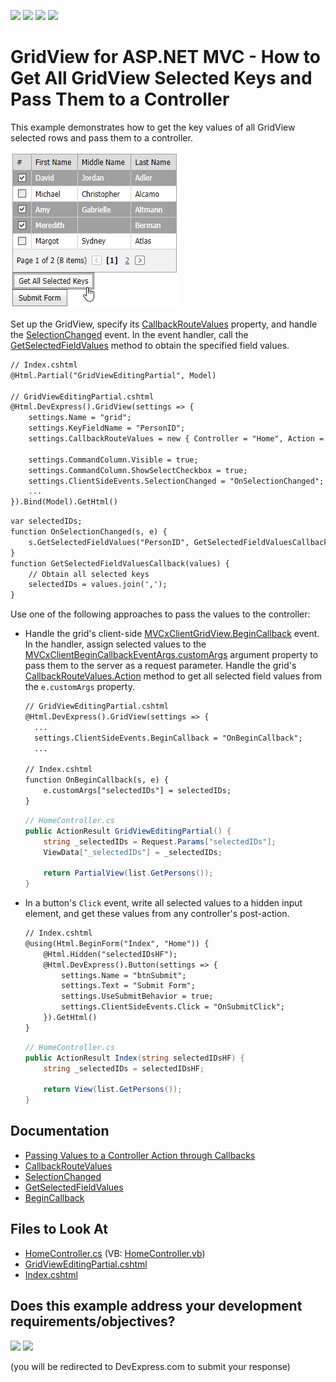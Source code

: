 <!-- default badges list -->
![](https://img.shields.io/endpoint?url=https://codecentral.devexpress.com/api/v1/VersionRange/128551571/14.1.3%2B)
[![](https://img.shields.io/badge/Open_in_DevExpress_Support_Center-FF7200?style=flat-square&logo=DevExpress&logoColor=white)](https://supportcenter.devexpress.com/ticket/details/E20065)
[![](https://img.shields.io/badge/📖_How_to_use_DevExpress_Examples-e9f6fc?style=flat-square)](https://docs.devexpress.com/GeneralInformation/403183)
[![](https://img.shields.io/badge/💬_Leave_Feedback-feecdd?style=flat-square)](#does-this-example-address-your-development-requirementsobjectives)
<!-- default badges end -->
# GridView for ASP.NET MVC - How to Get All GridView Selected Keys and Pass Them to a Controller


This example demonstrates how to get the key values of all GridView selected rows and pass them to a controller.

![MVC GridView - PassSelectedKeys](images/PassSelectedKeys.png)

Set up the GridView, specify its [CallbackRouteValues](https://docs.devexpress.com/AspNetMvc/DevExpress.Web.Mvc.AutoCompleteBoxBaseSettings.CallbackRouteValues) property, and handle the [SelectionChanged](https://docs.devexpress.com/AspNet/js-ASPxClientGridView.SelectionChanged) event. In the event handler, call the [GetSelectedFieldValues](https://docs.devexpress.com/AspNet/js-ASPxClientGridView.GetSelectedFieldValues(fieldNames-onCallback)) method to obtain the specified field values.

```xml
// Index.cshtml
@Html.Partial("GridViewEditingPartial", Model)

// GridViewEditingPartial.cshtml
@Html.DevExpress().GridView(settings => {
    settings.Name = "grid";
    settings.KeyFieldName = "PersonID";
    settings.CallbackRouteValues = new { Controller = "Home", Action = "GridViewEditingPartial" };

    settings.CommandColumn.Visible = true;
    settings.CommandColumn.ShowSelectCheckbox = true;
    settings.ClientSideEvents.SelectionChanged = "OnSelectionChanged";
    ...
}).Bind(Model).GetHtml()
```

```xml
var selectedIDs;
function OnSelectionChanged(s, e) {
    s.GetSelectedFieldValues("PersonID", GetSelectedFieldValuesCallback);
}
function GetSelectedFieldValuesCallback(values) {
    // Obtain all selected keys
    selectedIDs = values.join(',');
}
```

Use one of the following approaches to pass the values to the controller:

* Handle the grid's client-side [MVCxClientGridView.BeginCallback](https://docs.devexpress.com/AspNetMvc/js-MVCxClientGridView.BeginCallback) event. In the handler, assign selected values to the [MVCxClientBeginCallbackEventArgs.customArgs](https://docs.devexpress.com/AspNetMvc/js-MVCxClientBeginCallbackEventArgs.customArgs) argument property to pass them to the server as a request parameter. Handle the grid's [CallbackRouteValues.Action](https://docs.devexpress.com/AspNetMvc/DevExpress.Web.Mvc.AutoCompleteBoxBaseSettings.CallbackRouteValues) method to get all selected field values from the `e.customArgs` property.

  ```xml
  // GridViewEditingPartial.cshtml
  @Html.DevExpress().GridView(settings => {
    ...
    settings.ClientSideEvents.BeginCallback = "OnBeginCallback";
    ...
  
  // Index.cshtml
  function OnBeginCallback(s, e) {
      e.customArgs["selectedIDs"] = selectedIDs;
  }
  ```

  ```c#
  // HomeController.cs
  public ActionResult GridViewEditingPartial() {
      string _selectedIDs = Request.Params["selectedIDs"];
      ViewData["_selectedIDs"] = _selectedIDs;
      
      return PartialView(list.GetPersons());
  }
  ```

* In a button's `Click` event, write all selected values to a hidden input element, and get these values from any controller's post-action.

  ```xml
  // Index.cshtml
  @using(Html.BeginForm("Index", "Home")) {
      @Html.Hidden("selectedIDsHF");
      @Html.DevExpress().Button(settings => {
          settings.Name = "btnSubmit";
          settings.Text = "Submit Form";
          settings.UseSubmitBehavior = true;
          settings.ClientSideEvents.Click = "OnSubmitClick";
      }).GetHtml()
  }
  ```

  ```c#
  // HomeController.cs
  public ActionResult Index(string selectedIDsHF) {
      string _selectedIDs = selectedIDsHF;

      return View(list.GetPersons());
  }
  ```

## Documentation

- [Passing Values to a Controller Action through Callbacks](https://docs.devexpress.com/AspNetMvc/9941/common-features/callback-based-functionality/passing-values-to-a-controller-action-through-callbacks)
- [CallbackRouteValues](https://docs.devexpress.com/AspNetMvc/DevExpress.Web.Mvc.AutoCompleteBoxBaseSettings.CallbackRouteValues)
- [SelectionChanged](https://docs.devexpress.com/AspNet/js-ASPxClientGridView.SelectionChanged)
- [GetSelectedFieldValues](https://docs.devexpress.com/AspNet/js-ASPxClientGridView.GetSelectedFieldValues(fieldNames-onCallback))
- [BeginCallback](https://docs.devexpress.com/AspNetMvc/js-MVCxClientComboBox.BeginCallback)

## Files to Look At

* [HomeController.cs](./CS/Sample/Controllers/HomeController.cs) (VB: [HomeController.vb](./VB/Sample/Controllers/HomeController.vb))
* [GridViewEditingPartial.cshtml](./CS/Sample/Views/Home/GridViewEditingPartial.cshtml)
* [Index.cshtml](./CS/Sample/Views/Home/Index.cshtml)
<!-- feedback -->
## Does this example address your development requirements/objectives?

[<img src="https://www.devexpress.com/support/examples/i/yes-button.svg"/>](https://www.devexpress.com/support/examples/survey.xml?utm_source=github&utm_campaign=asp-net-mvc-grid-get-selected-keys-and-pass-to-controller&~~~was_helpful=yes) [<img src="https://www.devexpress.com/support/examples/i/no-button.svg"/>](https://www.devexpress.com/support/examples/survey.xml?utm_source=github&utm_campaign=asp-net-mvc-grid-get-selected-keys-and-pass-to-controller&~~~was_helpful=no)

(you will be redirected to DevExpress.com to submit your response)
<!-- feedback end -->
